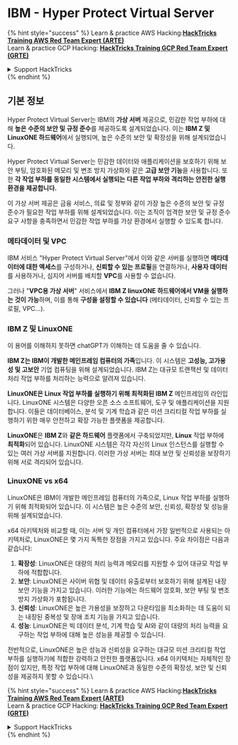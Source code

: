 # IBM - Hyper Protect Virtual Server

{% hint style="success" %}
Learn & practice AWS Hacking:<img src="../../.gitbook/assets/image (1) (1) (1) (1).png" alt="" data-size="line">[**HackTricks Training AWS Red Team Expert (ARTE)**](https://training.hacktricks.xyz/courses/arte)<img src="../../.gitbook/assets/image (1) (1) (1) (1).png" alt="" data-size="line">\
Learn & practice GCP Hacking: <img src="../../.gitbook/assets/image (2) (1).png" alt="" data-size="line">[**HackTricks Training GCP Red Team Expert (GRTE)**<img src="../../.gitbook/assets/image (2) (1).png" alt="" data-size="line">](https://training.hacktricks.xyz/courses/grte)

<details>

<summary>Support HackTricks</summary>

* Check the [**subscription plans**](https://github.com/sponsors/carlospolop)!
* **Join the** 💬 [**Discord group**](https://discord.gg/hRep4RUj7f) or the [**telegram group**](https://t.me/peass) or **follow** us on **Twitter** 🐦 [**@hacktricks\_live**](https://twitter.com/hacktricks_live)**.**
* **Share hacking tricks by submitting PRs to the** [**HackTricks**](https://github.com/carlospolop/hacktricks) and [**HackTricks Cloud**](https://github.com/carlospolop/hacktricks-cloud) github repos.

</details>
{% endhint %}

## 기본 정보

Hyper Protect Virtual Server는 IBM의 **가상 서버** 제공으로, 민감한 작업 부하에 대해 **높은 수준의 보안 및 규정 준수**를 제공하도록 설계되었습니다. 이는 **IBM Z 및 LinuxONE 하드웨어**에서 실행되며, 높은 수준의 보안 및 확장성을 위해 설계되었습니다.

Hyper Protect Virtual Server는 민감한 데이터와 애플리케이션을 보호하기 위해 보안 부팅, 암호화된 메모리 및 변조 방지 가상화와 같은 **고급 보안 기능**을 사용합니다. 또한 **각 작업 부하를 동일한 시스템에서 실행되는 다른 작업 부하와 격리하는 안전한 실행 환경을 제공합니다.**

이 가상 서버 제공은 금융 서비스, 의료 및 정부와 같이 가장 높은 수준의 보안 및 규정 준수가 필요한 작업 부하를 위해 설계되었습니다. 이는 조직이 엄격한 보안 및 규정 준수 요구 사항을 충족하면서 민감한 작업 부하를 가상 환경에서 실행할 수 있도록 합니다.

### 메타데이터 및 VPC

IBM 서비스 "Hyper Protect Virtual Server"에서 이와 같은 서버를 실행하면 **메타데이터에 대한 액세스**를 구성하거나, **신뢰할 수 있는 프로필**을 연결하거나, **사용자 데이터**를 사용하거나, 심지어 서버를 배치할 **VPC**를 사용할 수 없습니다.

그러나 "**VPC용 가상 서버**" 서비스에서 **IBM Z linuxONE 하드웨어에서 VM을 실행하는 것이 가능**하며, 이를 통해 **구성을 설정할 수 있습니다** (메타데이터, 신뢰할 수 있는 프로필, VPC...).

### IBM Z 및 LinuxONE

이 용어를 이해하지 못하면 chatGPT가 이해하는 데 도움을 줄 수 있습니다.

**IBM Z는 IBM이 개발한 메인프레임 컴퓨터의 가족**입니다. 이 시스템은 **고성능, 고가용성 및 고보안** 기업 컴퓨팅을 위해 설계되었습니다. IBM Z는 대규모 트랜잭션 및 데이터 처리 작업 부하를 처리하는 능력으로 알려져 있습니다.

**LinuxONE은 Linux 작업 부하를 실행하기 위해 최적화된 IBM Z** 메인프레임의 라인입니다. LinuxONE 시스템은 다양한 오픈 소스 소프트웨어, 도구 및 애플리케이션을 지원합니다. 이들은 데이터베이스, 분석 및 기계 학습과 같은 미션 크리티컬 작업 부하를 실행하기 위한 매우 안전하고 확장 가능한 플랫폼을 제공합니다.

**LinuxONE**은 **IBM Z**와 **같은 하드웨어** 플랫폼에서 구축되었지만, **Linux** 작업 부하에 **최적화**되어 있습니다. LinuxONE 시스템은 각각 자신의 Linux 인스턴스를 실행할 수 있는 여러 가상 서버를 지원합니다. 이러한 가상 서버는 최대 보안 및 신뢰성을 보장하기 위해 서로 격리되어 있습니다.

### LinuxONE vs x64

LinuxONE은 IBM이 개발한 메인프레임 컴퓨터의 가족으로, Linux 작업 부하를 실행하기 위해 최적화되어 있습니다. 이 시스템은 높은 수준의 보안, 신뢰성, 확장성 및 성능을 위해 설계되었습니다.

x64 아키텍처와 비교할 때, 이는 서버 및 개인 컴퓨터에서 가장 일반적으로 사용되는 아키텍처로, LinuxONE은 몇 가지 독특한 장점을 가지고 있습니다. 주요 차이점은 다음과 같습니다:

1. **확장성**: LinuxONE은 대량의 처리 능력과 메모리를 지원할 수 있어 대규모 작업 부하에 적합합니다.
2. **보안**: LinuxONE은 사이버 위협 및 데이터 유출로부터 보호하기 위해 설계된 내장 보안 기능을 가지고 있습니다. 이러한 기능에는 하드웨어 암호화, 보안 부팅 및 변조 방지 가상화가 포함됩니다.
3. **신뢰성**: LinuxONE은 높은 가용성을 보장하고 다운타임을 최소화하는 데 도움이 되는 내장된 중복성 및 장애 조치 기능을 가지고 있습니다.
4. **성능**: LinuxONE은 빅 데이터 분석, 기계 학습 및 AI와 같이 대량의 처리 능력을 요구하는 작업 부하에 대해 높은 성능을 제공할 수 있습니다.

전반적으로, LinuxONE은 높은 성능과 신뢰성을 요구하는 대규모 미션 크리티컬 작업 부하를 실행하기에 적합한 강력하고 안전한 플랫폼입니다. x64 아키텍처는 자체적인 장점이 있지만, 특정 작업 부하에 대해 LinuxONE과 동일한 수준의 확장성, 보안 및 신뢰성을 제공하지 못할 수 있습니다.\\

{% hint style="success" %}
Learn & practice AWS Hacking:<img src="../../.gitbook/assets/image (1) (1) (1) (1).png" alt="" data-size="line">[**HackTricks Training AWS Red Team Expert (ARTE)**](https://training.hacktricks.xyz/courses/arte)<img src="../../.gitbook/assets/image (1) (1) (1) (1).png" alt="" data-size="line">\
Learn & practice GCP Hacking: <img src="../../.gitbook/assets/image (2) (1).png" alt="" data-size="line">[**HackTricks Training GCP Red Team Expert (GRTE)**<img src="../../.gitbook/assets/image (2) (1).png" alt="" data-size="line">](https://training.hacktricks.xyz/courses/grte)

<details>

<summary>Support HackTricks</summary>

* Check the [**subscription plans**](https://github.com/sponsors/carlospolop)!
* **Join the** 💬 [**Discord group**](https://discord.gg/hRep4RUj7f) or the [**telegram group**](https://t.me/peass) or **follow** us on **Twitter** 🐦 [**@hacktricks\_live**](https://twitter.com/hacktricks_live)**.**
* **Share hacking tricks by submitting PRs to the** [**HackTricks**](https://github.com/carlospolop/hacktricks) and [**HackTricks Cloud**](https://github.com/carlospolop/hacktricks-cloud) github repos.

</details>
{% endhint %}
